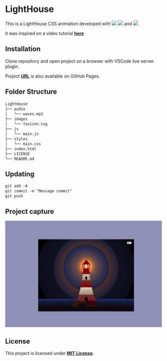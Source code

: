 # **LightHouse**

This is a LightHouse CSS animation developed with [<img src = "https://img.shields.io/badge/-HTML5-E34F26?style=flat&logo=html5&logoColor=white">](https://html.spec.whatwg.org/) [<img src = "https://img.shields.io/badge/-CSS3-1572B6?style=flat&logo=css3&logoColor=white">](https://www.w3.org/Style/CSS/) and [<img src = "https://img.shields.io/badge/-JavaScript-F7DF1E?style=flat&logo=javascript&logoColor=black">](https://www.ecma-international.org/ecma-262/)

It was inspired on a video tutorial [**here**](https://www.youtube.com/watch?v=uzuqsxua89k)

## **Installation**

Clone repository and open project on a browser with VSCode live server plugin.

Project **[URL](https://anaguerraabaroa.github.io/Lighthouse/)** is also available on GitHub Pages.

## **Folder Structure**

```
LightHouse
├── audio
│   └── waves.mp3
├── images
│   └── favicon.svg
├── js
│   └── main.js
├── styles
│   └── main.css
├── index.html
├── LICENSE
└── README.md
```

## **Updating**

```
git add -A
git commit -m "Message commit"
git push
```

## **Project capture**

![Lightroom](./images/lighthouse_css_animation.JPG)

## **License**

This project is licensed under [**MIT License**](https://spdx.org/licenses/MIT.html).
